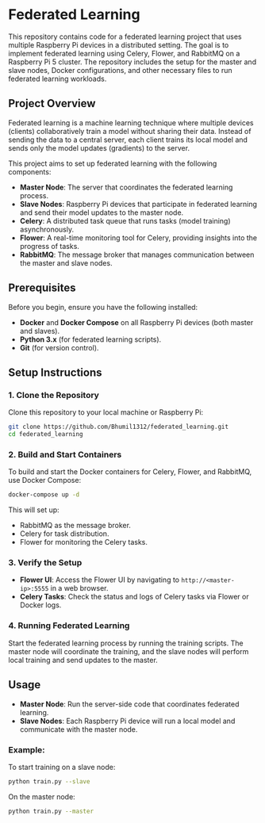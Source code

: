 # Federated Learning

This repository contains code for a federated learning project that uses multiple Raspberry Pi devices in a distributed setting. The goal is to implement federated learning using Celery, Flower, and RabbitMQ on a Raspberry Pi 5 cluster. The repository includes the setup for the master and slave nodes, Docker configurations, and other necessary files to run federated learning workloads.

## Project Overview

Federated learning is a machine learning technique where multiple devices (clients) collaboratively train a model without sharing their data. Instead of sending the data to a central server, each client trains its local model and sends only the model updates (gradients) to the server.

This project aims to set up federated learning with the following components:
- **Master Node**: The server that coordinates the federated learning process.
- **Slave Nodes**: Raspberry Pi devices that participate in federated learning and send their model updates to the master node.
- **Celery**: A distributed task queue that runs tasks (model training) asynchronously.
- **Flower**: A real-time monitoring tool for Celery, providing insights into the progress of tasks.
- **RabbitMQ**: The message broker that manages communication between the master and slave nodes.

## Prerequisites

Before you begin, ensure you have the following installed:
- **Docker** and **Docker Compose** on all Raspberry Pi devices (both master and slaves).
- **Python 3.x** (for federated learning scripts).
- **Git** (for version control).

## Setup Instructions

### 1. Clone the Repository
Clone this repository to your local machine or Raspberry Pi:
```bash
git clone https://github.com/Bhumil1312/federated_learning.git
cd federated_learning
```

### 2. Build and Start Containers
To build and start the Docker containers for Celery, Flower, and RabbitMQ, use Docker Compose:
```bash
docker-compose up -d
```

This will set up:
- RabbitMQ as the message broker.
- Celery for task distribution.
- Flower for monitoring the Celery tasks.

### 3. Verify the Setup
- **Flower UI**: Access the Flower UI by navigating to `http://<master-ip>:5555` in a web browser.
- **Celery Tasks**: Check the status and logs of Celery tasks via Flower or Docker logs.

### 4. Running Federated Learning
Start the federated learning process by running the training scripts. The master node will coordinate the training, and the slave nodes will perform local training and send updates to the master.

## Usage

- **Master Node**: Run the server-side code that coordinates federated learning.
- **Slave Nodes**: Each Raspberry Pi device will run a local model and communicate with the master node.

### Example:
To start training on a slave node:
```bash
python train.py --slave
```

On the master node:
```bash
python train.py --master
```
